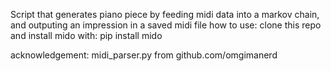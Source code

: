 Script that generates piano piece by feeding midi data into a markov chain, and outputing an impression in a saved midi file
how to use: clone this repo and install mido with: pip install mido



acknowledgement: midi_parser.py from github.com/omgimanerd
